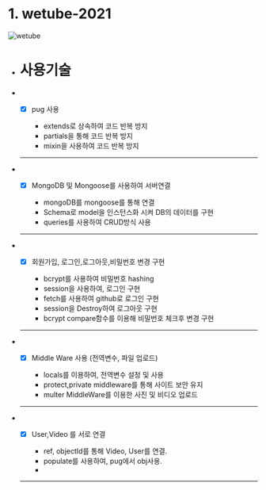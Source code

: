 # 1. wetube-2021

![wetube](readme/momentom.jpg)



- # 사용기술

- - [x]  pug 사용
       
        - extends로 상속하여 코드 반복 방지
        - partials을 통해 코드 반복 방지
        - mixin을 사용하여 코드 반복 방지
  ---
- - [x]  MongoDB 및 Mongoose를 사용하여 서버연결

        - mongoDB를 mongoose를 통해 연결
        - Schema로 model을 인스턴스화 시켜 DB의 데이터를 구현
        - queries를 사용하여 CRUD방식 사용 
 
  ---
- - [x]  회원가입, 로그인,로그아웃,비밀번호 변경 구현

        - bcrypt를 사용하여 비밀번호 hashing
        - session을 사용하여, 로그인 구현 
        - fetch를 사용하여 github로 로그인 구현
        - session을 Destroy하여 로그아웃 구현
        - bcrypt compare함수를 이용해 비밀번호 체크후 변경 구현 
  ---
  
- - [x]  Middle Ware 사용 (전역변수, 파일 업로드) 

        - locals를 이용하여, 전역변수 설정 및 사용
        - protect,private middleware를 통해 사이트 보안 유지 
        - multer MiddleWare를 이용한 사진 및 비디오 업로드 
  ---


- - [x]   User,Video 를 서로 연결

        - ref, objectId를 통해 Video, User를 연결.
        - populate를 사용하여, pug에서 obj사용.
        - 
     
  ---


